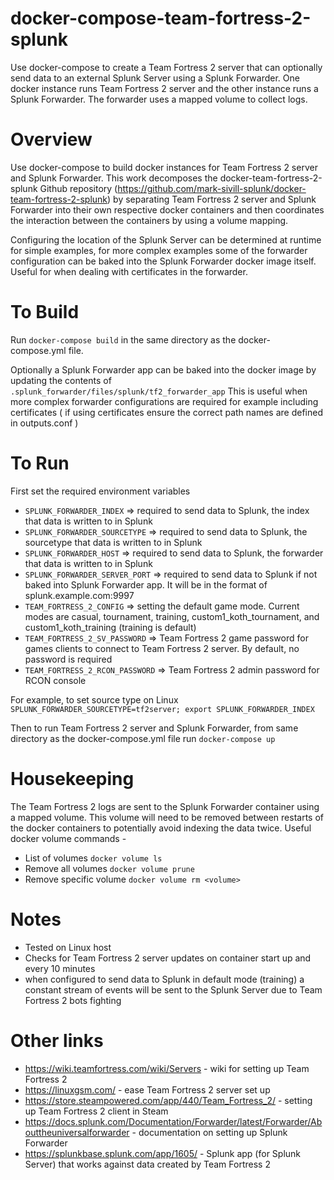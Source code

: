 # docker-compose-team-fortress-2-splunk

Use docker-compose to create a Team Fortress 2 server that can optionally send data to an external Splunk Server using a Splunk Forwarder. One docker instance runs Team Fortress 2 server and the other instance runs a Splunk Forwarder. The forwarder uses a mapped volume to collect logs.

# Overview

Use docker-compose to build docker instances for Team Fortress 2 server and Splunk Forwarder. This work decomposes the docker-team-fortress-2-splunk Github repository (https://github.com/mark-sivill-splunk/docker-team-fortress-2-splunk) by separating Team Fortress 2 server and Splunk Forwarder into their own respective docker containers and then coordinates the interaction between the containers by using a volume mapping. 

Configuring the location of the Splunk Server can be determined at runtime for simple examples, for more complex examples some of the forwarder configuration can be baked into the Splunk Forwarder docker image itself. Useful for when dealing with certificates in the forwarder.

# To Build

Run ```docker-compose build``` in the same directory as the docker-compose.yml file.

Optionally a Splunk Forwarder app can be baked into the docker image by updating the contents of ```.splunk_forwarder/files/splunk/tf2_forwarder_app```
This is useful when more complex forwarder configurations are required for example including certificates ( if using certificates ensure the correct path names are defined in outputs.conf )

# To Run

First set the required environment variables

- ```SPLUNK_FORWARDER_INDEX``` => required to send data to Splunk, the index that data is written to in Splunk
- ```SPLUNK_FORWARDER_SOURCETYPE``` => required to send data to Splunk, the sourcetype that data is written to in Splunk 
- ```SPLUNK_FORWARDER_HOST``` => required to send data to Splunk, the forwarder that data is written to in Splunk
- ```SPLUNK_FORWARDER_SERVER_PORT``` => required to send data to Splunk if not baked into Splunk Forwarder app. It will be in the format of splunk.example.com:9997
- ```TEAM_FORTRESS_2_CONFIG``` => setting the default game mode. Current modes are casual, tournament, training, custom1_koth_tournament, and custom1_koth_training (training is default)
- ```TEAM_FORTRESS_2_SV_PASSWORD``` => Team Fortress 2 game password for games clients to connect to Team Fortress 2 server. By default, no password is required
- ```TEAM_FORTRESS_2_RCON_PASSWORD```  => Team Fortress 2 admin password for RCON console

For example, to set source type on Linux
```SPLUNK_FORWARDER_SOURCETYPE=tf2server; export SPLUNK_FORWARDER_INDEX```

Then to run Team Fortress 2 server and Splunk Forwarder, from same directory as the docker-compose.yml file run ```docker-compose up```

# Housekeeping

The Team Fortress 2 logs are sent to the Splunk Forwarder container using a mapped volume. This volume will need to be removed between restarts of the docker containers to potentially avoid indexing the data twice. Useful docker volume commands -

- List of volumes ```docker volume ls```
- Remove all volumes ```docker volume prune```
- Remove specific volume ```docker volume rm <volume>```

# Notes

* Tested on Linux host
* Checks for Team Fortress 2 server updates on container start up and every 10 minutes
* when configured to send data to Splunk in default mode (training) a constant stream of events will be sent to the Splunk Server due to Team Fortress 2 bots fighting

# Other links

- https://wiki.teamfortress.com/wiki/Servers - wiki for setting up Team Fortress 2
- https://linuxgsm.com/ - ease Team Fortress 2 server set up
- https://store.steampowered.com/app/440/Team_Fortress_2/ - setting up Team Fortress 2 client in Steam
- https://docs.splunk.com/Documentation/Forwarder/latest/Forwarder/Abouttheuniversalforwarder - documentation on setting up Splunk Forwarder
- https://splunkbase.splunk.com/app/1605/ - Splunk app (for Splunk Server) that works against data created by Team Fortress 2
